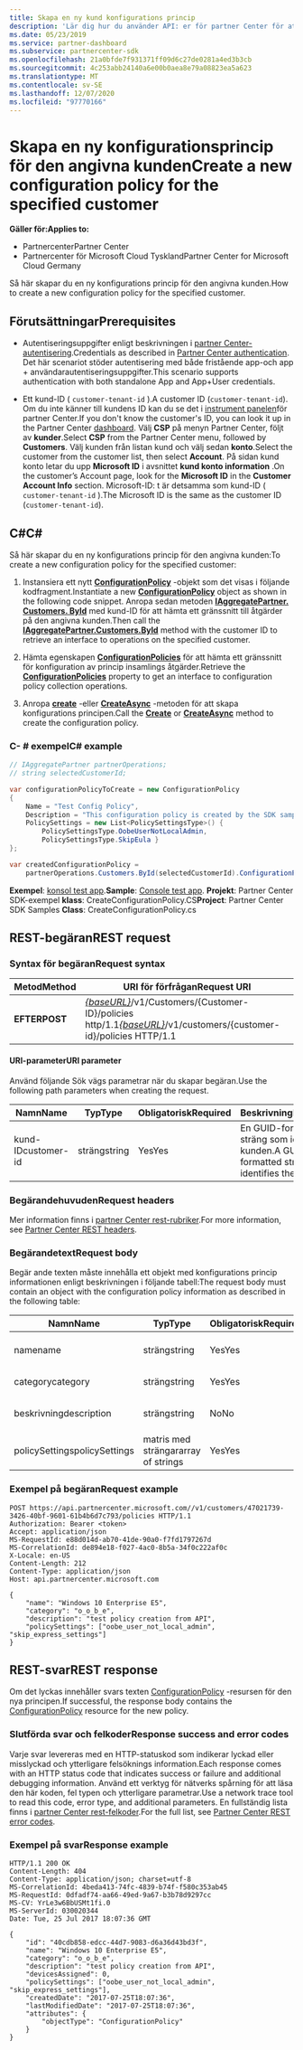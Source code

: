 ```yaml
---
title: Skapa en ny kund konfigurations princip
description: 'Lär dig hur du använder API: er för partner Center för att skapa en ny konfigurations princip för en angiven kund. Artikeln innehåller krav, steg och exempel.'
ms.date: 05/23/2019
ms.service: partner-dashboard
ms.subservice: partnercenter-sdk
ms.openlocfilehash: 21a0bfde7f931371ff09d6c27de0281a4ed3b3cb
ms.sourcegitcommit: 4c253abb24140a6e00b0aea8e79a08823ea5a623
ms.translationtype: MT
ms.contentlocale: sv-SE
ms.lasthandoff: 12/07/2020
ms.locfileid: "97770166"
---
```

# <a name="create-a-new-configuration-policy-for-the-specified-customer"></a><span data-ttu-id="03915-104">Skapa en ny konfigurationsprincip för den angivna kunden</span><span class="sxs-lookup"><span data-stu-id="03915-104">Create a new configuration policy for the specified customer</span></span>

<span data-ttu-id="03915-105">**Gäller för:**</span><span class="sxs-lookup"><span data-stu-id="03915-105">**Applies to:**</span></span>

- <span data-ttu-id="03915-106">Partnercenter</span><span class="sxs-lookup"><span data-stu-id="03915-106">Partner Center</span></span>
- <span data-ttu-id="03915-107">Partnercenter för Microsoft Cloud Tyskland</span><span class="sxs-lookup"><span data-stu-id="03915-107">Partner Center for Microsoft Cloud Germany</span></span>

<span data-ttu-id="03915-108">Så här skapar du en ny konfigurations princip för den angivna kunden.</span><span class="sxs-lookup"><span data-stu-id="03915-108">How to create a new configuration policy for the specified customer.</span></span>

## <a name="prerequisites"></a><span data-ttu-id="03915-109">Förutsättningar</span><span class="sxs-lookup"><span data-stu-id="03915-109">Prerequisites</span></span>

- <span data-ttu-id="03915-110">Autentiseringsuppgifter enligt beskrivningen i [partner Center-autentisering](partner-center-authentication.md).</span><span class="sxs-lookup"><span data-stu-id="03915-110">Credentials as described in [Partner Center authentication](partner-center-authentication.md).</span></span> <span data-ttu-id="03915-111">Det här scenariot stöder autentisering med både fristående app-och app + användarautentiseringsuppgifter.</span><span class="sxs-lookup"><span data-stu-id="03915-111">This scenario supports authentication with both standalone App and App+User credentials.</span></span>

- <span data-ttu-id="03915-112">Ett kund-ID ( `customer-tenant-id` ).</span><span class="sxs-lookup"><span data-stu-id="03915-112">A customer ID (`customer-tenant-id`).</span></span> <span data-ttu-id="03915-113">Om du inte känner till kundens ID kan du se det i [instrument panelen](https://partner.microsoft.com/dashboard)för partner Center.</span><span class="sxs-lookup"><span data-stu-id="03915-113">If you don't know the customer's ID, you can look it up in the Partner Center [dashboard](https://partner.microsoft.com/dashboard).</span></span> <span data-ttu-id="03915-114">Välj **CSP** på menyn Partner Center, följt av **kunder**.</span><span class="sxs-lookup"><span data-stu-id="03915-114">Select **CSP** from the Partner Center menu, followed by **Customers**.</span></span> <span data-ttu-id="03915-115">Välj kunden från listan kund och välj sedan **konto**.</span><span class="sxs-lookup"><span data-stu-id="03915-115">Select the customer from the customer list, then select **Account**.</span></span> <span data-ttu-id="03915-116">På sidan kund konto letar du upp **Microsoft ID** i avsnittet **kund konto information** .</span><span class="sxs-lookup"><span data-stu-id="03915-116">On the customer’s Account page, look for the **Microsoft ID** in the **Customer Account Info** section.</span></span> <span data-ttu-id="03915-117">Microsoft-ID: t är detsamma som kund-ID ( `customer-tenant-id` ).</span><span class="sxs-lookup"><span data-stu-id="03915-117">The Microsoft ID is the same as the customer ID  (`customer-tenant-id`).</span></span>

## <a name="c"></a><span data-ttu-id="03915-118">C\#</span><span class="sxs-lookup"><span data-stu-id="03915-118">C\#</span></span>

<span data-ttu-id="03915-119">Så här skapar du en ny konfigurations princip för den angivna kunden:</span><span class="sxs-lookup"><span data-stu-id="03915-119">To create a new configuration policy for the specified customer:</span></span>

1. <span data-ttu-id="03915-120">Instansiera ett nytt [**ConfigurationPolicy**](/dotnet/api/microsoft.store.partnercenter.models.devicesdeployment.configurationpolicy) -objekt som det visas i följande kodfragment.</span><span class="sxs-lookup"><span data-stu-id="03915-120">Instantiate a new [**ConfigurationPolicy**](/dotnet/api/microsoft.store.partnercenter.models.devicesdeployment.configurationpolicy) object as shown in the following code snippet.</span></span> <span data-ttu-id="03915-121">Anropa sedan metoden [**IAggregatePartner. Customers. ById**](/dotnet/api/microsoft.store.partnercenter.customers.icustomercollection.byid) med kund-ID för att hämta ett gränssnitt till åtgärder på den angivna kunden.</span><span class="sxs-lookup"><span data-stu-id="03915-121">Then call the [**IAggregatePartner.Customers.ById**](/dotnet/api/microsoft.store.partnercenter.customers.icustomercollection.byid) method with the customer ID to retrieve an interface to operations on the specified customer.</span></span>

2. <span data-ttu-id="03915-122">Hämta egenskapen [**ConfigurationPolicies**](/dotnet/api/microsoft.store.partnercenter.customers.icustomer.configurationpolicies) för att hämta ett gränssnitt för konfiguration av princip insamlings åtgärder.</span><span class="sxs-lookup"><span data-stu-id="03915-122">Retrieve the [**ConfigurationPolicies**](/dotnet/api/microsoft.store.partnercenter.customers.icustomer.configurationpolicies) property to get an interface to configuration policy collection operations.</span></span>

3. <span data-ttu-id="03915-123">Anropa [**create**](/dotnet/api/microsoft.store.partnercenter.genericoperations.ientitycreateoperations-2.create) -eller [**CreateAsync**](/dotnet/api/microsoft.store.partnercenter.genericoperations.ientitycreateoperations-2.createasync) -metoden för att skapa konfigurations principen.</span><span class="sxs-lookup"><span data-stu-id="03915-123">Call the [**Create**](/dotnet/api/microsoft.store.partnercenter.genericoperations.ientitycreateoperations-2.create) or [**CreateAsync**](/dotnet/api/microsoft.store.partnercenter.genericoperations.ientitycreateoperations-2.createasync) method to create the configuration policy.</span></span>

### <a name="c-example"></a><span data-ttu-id="03915-124">C- \# exempel</span><span class="sxs-lookup"><span data-stu-id="03915-124">C\# example</span></span>

``` csharp
// IAggregatePartner partnerOperations;
// string selectedCustomerId;

var configurationPolicyToCreate = new ConfigurationPolicy
{
    Name = "Test Config Policy",
    Description = "This configuration policy is created by the SDK samples",
    PolicySettings = new List<PolicySettingsType>() {
        PolicySettingsType.OobeUserNotLocalAdmin,
        PolicySettingsType.SkipEula }
};

var createdConfigurationPolicy =
    partnerOperations.Customers.ById(selectedCustomerId).ConfigurationPolicies.Create(configurationPolicyToCreate);
```

<span data-ttu-id="03915-125">**Exempel**: [konsol test app](console-test-app.md).</span><span class="sxs-lookup"><span data-stu-id="03915-125">**Sample**: [Console test app](console-test-app.md).</span></span> <span data-ttu-id="03915-126">**Projekt**: Partner Center SDK-exempel **klass**: CreateConfigurationPolicy.CS</span><span class="sxs-lookup"><span data-stu-id="03915-126">**Project**: Partner Center SDK Samples **Class**: CreateConfigurationPolicy.cs</span></span>

## <a name="rest-request"></a><span data-ttu-id="03915-127">REST-begäran</span><span class="sxs-lookup"><span data-stu-id="03915-127">REST request</span></span>

### <a name="request-syntax"></a><span data-ttu-id="03915-128">Syntax för begäran</span><span class="sxs-lookup"><span data-stu-id="03915-128">Request syntax</span></span>

| <span data-ttu-id="03915-129">Metod</span><span class="sxs-lookup"><span data-stu-id="03915-129">Method</span></span>   | <span data-ttu-id="03915-130">URI för förfrågan</span><span class="sxs-lookup"><span data-stu-id="03915-130">Request URI</span></span>                                                                              |
|----------|------------------------------------------------------------------------------------------|
| <span data-ttu-id="03915-131">**EFTER**</span><span class="sxs-lookup"><span data-stu-id="03915-131">**POST**</span></span> | <span data-ttu-id="03915-132">[*{baseURL}*](partner-center-rest-urls.md)/v1/Customers/{Customer-ID}/policies http/1.1</span><span class="sxs-lookup"><span data-stu-id="03915-132">[*{baseURL}*](partner-center-rest-urls.md)/v1/customers/{customer-id}/policies HTTP/1.1</span></span> |

#### <a name="uri-parameter"></a><span data-ttu-id="03915-133">URI-parameter</span><span class="sxs-lookup"><span data-stu-id="03915-133">URI parameter</span></span>

<span data-ttu-id="03915-134">Använd följande Sök vägs parametrar när du skapar begäran.</span><span class="sxs-lookup"><span data-stu-id="03915-134">Use the following path parameters when creating the request.</span></span>

| <span data-ttu-id="03915-135">Namn</span><span class="sxs-lookup"><span data-stu-id="03915-135">Name</span></span>        | <span data-ttu-id="03915-136">Typ</span><span class="sxs-lookup"><span data-stu-id="03915-136">Type</span></span>   | <span data-ttu-id="03915-137">Obligatorisk</span><span class="sxs-lookup"><span data-stu-id="03915-137">Required</span></span> | <span data-ttu-id="03915-138">Beskrivning</span><span class="sxs-lookup"><span data-stu-id="03915-138">Description</span></span>                                           |
|-------------|--------|----------|-------------------------------------------------------|
| <span data-ttu-id="03915-139">kund-ID</span><span class="sxs-lookup"><span data-stu-id="03915-139">customer-id</span></span> | <span data-ttu-id="03915-140">sträng</span><span class="sxs-lookup"><span data-stu-id="03915-140">string</span></span> | <span data-ttu-id="03915-141">Yes</span><span class="sxs-lookup"><span data-stu-id="03915-141">Yes</span></span>      | <span data-ttu-id="03915-142">En GUID-formaterad sträng som identifierar kunden.</span><span class="sxs-lookup"><span data-stu-id="03915-142">A GUID-formatted string that identifies the customer.</span></span> |

### <a name="request-headers"></a><span data-ttu-id="03915-143">Begärandehuvuden</span><span class="sxs-lookup"><span data-stu-id="03915-143">Request headers</span></span>

<span data-ttu-id="03915-144">Mer information finns i [partner Center rest-rubriker](headers.md).</span><span class="sxs-lookup"><span data-stu-id="03915-144">For more information, see [Partner Center REST headers](headers.md).</span></span>

### <a name="request-body"></a><span data-ttu-id="03915-145">Begärandetext</span><span class="sxs-lookup"><span data-stu-id="03915-145">Request body</span></span>

<span data-ttu-id="03915-146">Begär ande texten måste innehålla ett objekt med konfigurations princip informationen enligt beskrivningen i följande tabell:</span><span class="sxs-lookup"><span data-stu-id="03915-146">The request body must contain an object with the configuration policy information as described in the following table:</span></span>

| <span data-ttu-id="03915-147">Namn</span><span class="sxs-lookup"><span data-stu-id="03915-147">Name</span></span>           | <span data-ttu-id="03915-148">Typ</span><span class="sxs-lookup"><span data-stu-id="03915-148">Type</span></span>             | <span data-ttu-id="03915-149">Obligatorisk</span><span class="sxs-lookup"><span data-stu-id="03915-149">Required</span></span> | <span data-ttu-id="03915-150">Beskrivning</span><span class="sxs-lookup"><span data-stu-id="03915-150">Description</span></span>                      |
|----------------|------------------|----------|----------------------------------|
| <span data-ttu-id="03915-151">name</span><span class="sxs-lookup"><span data-stu-id="03915-151">name</span></span>           | <span data-ttu-id="03915-152">sträng</span><span class="sxs-lookup"><span data-stu-id="03915-152">string</span></span>           | <span data-ttu-id="03915-153">Yes</span><span class="sxs-lookup"><span data-stu-id="03915-153">Yes</span></span>      | <span data-ttu-id="03915-154">Det egna namnet på principen.</span><span class="sxs-lookup"><span data-stu-id="03915-154">The friendly name of the policy.</span></span> |
| <span data-ttu-id="03915-155">category</span><span class="sxs-lookup"><span data-stu-id="03915-155">category</span></span>       | <span data-ttu-id="03915-156">sträng</span><span class="sxs-lookup"><span data-stu-id="03915-156">string</span></span>           | <span data-ttu-id="03915-157">Yes</span><span class="sxs-lookup"><span data-stu-id="03915-157">Yes</span></span>      | <span data-ttu-id="03915-158">Princip kategorin.</span><span class="sxs-lookup"><span data-stu-id="03915-158">The policy category.</span></span>             |
| <span data-ttu-id="03915-159">beskrivning</span><span class="sxs-lookup"><span data-stu-id="03915-159">description</span></span>    | <span data-ttu-id="03915-160">sträng</span><span class="sxs-lookup"><span data-stu-id="03915-160">string</span></span>           | <span data-ttu-id="03915-161">No</span><span class="sxs-lookup"><span data-stu-id="03915-161">No</span></span>       | <span data-ttu-id="03915-162">Princip beskrivningen.</span><span class="sxs-lookup"><span data-stu-id="03915-162">The policy description.</span></span>          |
| <span data-ttu-id="03915-163">policySettings</span><span class="sxs-lookup"><span data-stu-id="03915-163">policySettings</span></span> | <span data-ttu-id="03915-164">matris med strängar</span><span class="sxs-lookup"><span data-stu-id="03915-164">array of strings</span></span> | <span data-ttu-id="03915-165">Yes</span><span class="sxs-lookup"><span data-stu-id="03915-165">Yes</span></span>      | <span data-ttu-id="03915-166">Princip inställningarna.</span><span class="sxs-lookup"><span data-stu-id="03915-166">The policy settings.</span></span>             |

### <a name="request-example"></a><span data-ttu-id="03915-167">Exempel på begäran</span><span class="sxs-lookup"><span data-stu-id="03915-167">Request example</span></span>

```http
POST https://api.partnercenter.microsoft.com//v1/customers/47021739-3426-40bf-9601-61b4b6d7c793/policies HTTP/1.1
Authorization: Bearer <token>
Accept: application/json
MS-RequestId: e88d014d-ab70-41de-90a0-f7fd1797267d
MS-CorrelationId: de894e18-f027-4ac0-8b5a-34f0c222af0c
X-Locale: en-US
Content-Length: 212
Content-Type: application/json
Host: api.partnercenter.microsoft.com

{
    "name": "Windows 10 Enterprise E5",
    "category": "o_o_b_e",
    "description": "test policy creation from API",
    "policySettings": ["oobe_user_not_local_admin", "skip_express_settings"]
}
```

## <a name="rest-response"></a><span data-ttu-id="03915-168">REST-svar</span><span class="sxs-lookup"><span data-stu-id="03915-168">REST response</span></span>

<span data-ttu-id="03915-169">Om det lyckas innehåller svars texten [ConfigurationPolicy](device-deployment-resources.md#configurationpolicy) -resursen för den nya principen.</span><span class="sxs-lookup"><span data-stu-id="03915-169">If successful, the response body contains the [ConfigurationPolicy](device-deployment-resources.md#configurationpolicy) resource for the new policy.</span></span>

### <a name="response-success-and-error-codes"></a><span data-ttu-id="03915-170">Slutförda svar och felkoder</span><span class="sxs-lookup"><span data-stu-id="03915-170">Response success and error codes</span></span>

<span data-ttu-id="03915-171">Varje svar levereras med en HTTP-statuskod som indikerar lyckad eller misslyckad och ytterligare felsöknings information.</span><span class="sxs-lookup"><span data-stu-id="03915-171">Each response comes with an HTTP status code that indicates success or failure and additional debugging information.</span></span> <span data-ttu-id="03915-172">Använd ett verktyg för nätverks spårning för att läsa den här koden, fel typen och ytterligare parametrar.</span><span class="sxs-lookup"><span data-stu-id="03915-172">Use a network trace tool to read this code, error type, and additional parameters.</span></span> <span data-ttu-id="03915-173">En fullständig lista finns i [partner Center rest-felkoder](error-codes.md).</span><span class="sxs-lookup"><span data-stu-id="03915-173">For the full list, see [Partner Center REST error codes](error-codes.md).</span></span>

### <a name="response-example"></a><span data-ttu-id="03915-174">Exempel på svar</span><span class="sxs-lookup"><span data-stu-id="03915-174">Response example</span></span>

```http
HTTP/1.1 200 OK
Content-Length: 404
Content-Type: application/json; charset=utf-8
MS-CorrelationId: 4beda413-74fc-4839-b74f-f580c353ab45
MS-RequestId: 0dfadf74-aa66-49ed-9a67-b3b78d9297cc
MS-CV: YrLe3w6BbUSMt1fi.0
MS-ServerId: 030020344
Date: Tue, 25 Jul 2017 18:07:36 GMT

{
    "id": "40cdb858-edcc-44d7-9083-d6a36d43bd3f",
    "name": "Windows 10 Enterprise E5",
    "category": "o_o_b_e",
    "description": "test policy creation from API",
    "devicesAssigned": 0,
    "policySettings": ["oobe_user_not_local_admin", "skip_express_settings"],
    "createdDate": "2017-07-25T18:07:36",
    "lastModifiedDate": "2017-07-25T18:07:36",
    "attributes": {
        "objectType": "ConfigurationPolicy"
    }
}
```
